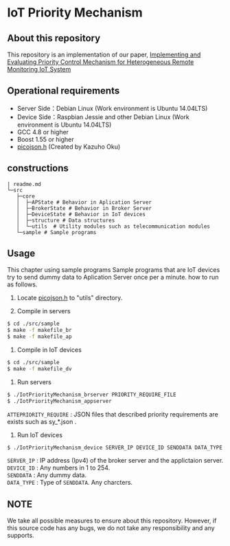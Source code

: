 # IoT Priority Mechanism
## About this repository
This repository is an implementation of our paper, [Implementing and Evaluating Priority Control Mechanism for Heterogeneous Remote Monitoring IoT System](http://dl.acm.org/citation.cfm?id=3004040)
## Operational requirements
+ Server Side：Debian Linux (Work environment is Ubuntu 14.04LTS)
+ Device Side：Raspbian Jessie and other Debian Linux (Work environment is Ubuntu 14.04LTS)
+ GCC 4.8 or higher
+ Boost 1.55 or higher
+ [picojson.h](https://github.com/kazuho/picojson/) (Created by Kazuho Oku)

## constructions
```
| readme.md
└─src
   ├─core
   │  ├─APState # Behavior in Aplication Server
   │  ├─BrokerState # Behavior in Broker Server
   │  ├─DeviceState # Behavior in IoT devices
   │  ├─structure # Data structures
   │  └─utils  # Utility modules such as telecommunication modules
   └─sample # Sample programs
```

## Usage
This chapter using sample programs
Sample programs that are IoT devices try to send dummy data to Aplication Server once per a minute.
how to run as follows.
1. Locate [picojson.h](https://github.com/kazuho/picojson/) to "utils" directory.   

1. Compile in servers
```sh
$ cd ./src/sample
$ make -f makefile_br
$ make -f makefile_ap
```
1. Compile in IoT devices
```sh
$ cd ./src/sample
$ make -f makefile_dv
```
1. Run servers
```sh
$ ./IotPriorityMechanism_brserver PRIORITY_REQUIRE_FILE
$ ./IotPriorityMechanism_appserver
```
 `ATTEPRIORITY_REQUIRE` : JSON files that described priority requirements are exists such as sy_*.json .  

1. Run IoT devices
```sh
$ ./IotPriorityMechanism_device SERVER_IP DEVICE_ID SENDDATA DATA_TYPE
```
`SERVER_IP` : IP address (Ipv4) of the broker server and the applictaion server.   
`DEVICE_ID` : Any numbers in 1 to 254.  
`SENDDATA` : Any dummy data.  
`DATA_TYPE` : Type of `SENDDATA`. Any charcters.

## NOTE
We take all possible measures to ensure about this repository. However, if this source code has any bugs, we do not take any responsibility and any supports.
